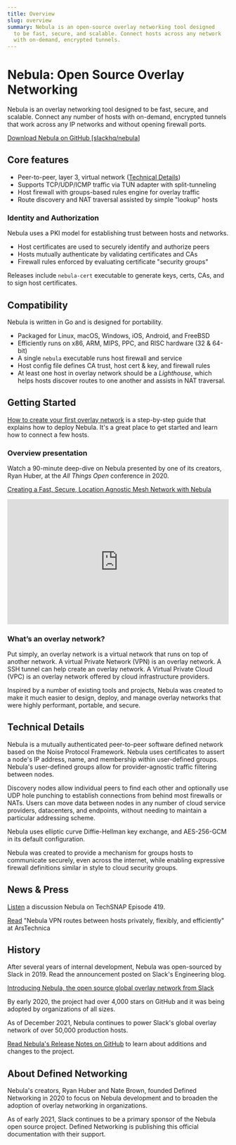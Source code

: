 ```yaml
---
title: Overview
slug: overview
summary: Nebula is an open-source overlay networking tool designed
  to be fast, secure, and scalable. Connect hosts across any network
  with on-demand, encrypted tunnels.
---
```


# Nebula: Open Source Overlay Networking

Nebula is an overlay networking tool designed to be fast, secure, and scalable. Connect any number of hosts with on-demand, encrypted tunnels that work across any IP networks and without opening firewall ports.

[Download Nebula on GitHub [slackhq/nebula]](https://github.com/slackhq/nebula)

## Core features

- Peer-to-peer, layer 3, virtual network ([Technical Details](#technical-details))
- Supports TCP/UDP/ICMP traffic via TUN adapter with split-tunneling
- Host firewall with groups-based rules engine for overlay traffic
- Route discovery and NAT traversal assisted by simple "lookup" hosts

### Identity and Authorization

Nebula uses a PKI model for establishing trust between hosts and networks.

- Host certificates are used to securely identify and authorize peers
- Hosts mutually authenticate by validating certificates and CAs
- Firewall rules enforced by evaluating certificate "security groups"

Releases include `nebula-cert` executable to generate keys, certs, CAs, and to sign host certificates.

## Compatibility

Nebula is written in Go and is designed for portability.

- Packaged for Linux, macOS, Windows, iOS, Android, and FreeBSD
- Efficiently runs on x86, ARM, MIPS, PPC, and RISC hardware (32 & 64-bit)
- A single `nebula` executable runs host firewall and service
- Host config file defines CA trust, host cert & key, and firewall rules
- At least one host in overlay network should be a _Lighthouse_, which helps hosts discover routes to one another and assists in NAT traversal.

## Getting Started

[How to create your first overlay network](quick-start) is a step-by-step guide that explains how to deploy Nebula. It's a great place to get started and learn how to connect a few hosts.

### Overview presentation

Watch a 90-minute deep-dive on Nebula presented by one of its creators, Ryan Huber, at the _All Things Open_ conference in 2020.

[Creating a Fast, Secure, Location Agnostic Mesh Network with Nebula](https://www.youtube.com/watch?v=qy2cgqglt3o)

<div width="100%" height="0" style="padding-bottom: 56.25%; overflow: hidden; position: relative; margin-bottom: 16px;">
  <iframe width="100%" height="100%" style="position: absolute;" src="https://www.youtube.com/embed/qy2cgqglt3o" title="All Things Open YouTube video" frameborder="0" allow="accelerometer; autoplay; clipboard-write; encrypted-media; gyroscope; picture-in-picture" allowfullscreen></iframe>
</div>

### What’s an overlay network?

Put simply, an overlay network is a virtual network that runs on top of another network. A virtual Private Network (VPN) is an overlay network. A SSH tunnel can help create an overlay network. A Virtual Private Cloud (VPC) is an overlay network offered by cloud infrastructure providers.

Inspired by a number of existing tools and projects, Nebula was created to make it much easier to design, deploy, and manage overlay networks that were highly performant, portable, and secure.

## Technical Details

Nebula is a mutually authenticated peer-to-peer software defined network based on the Noise Protocol Framework. Nebula uses certificates to assert a node's IP address, name, and membership within user-defined groups. Nebula's user-defined groups allow for provider-agnostic traffic filtering between nodes.

Discovery nodes allow individual peers to find each other and optionally use UDP hole punching to establish connections from behind most firewalls or NATs. Users can move data between nodes in any number of cloud service providers, datacenters, and endpoints, without needing to maintain a particular addressing scheme.

Nebula uses elliptic curve Diffie-Hellman key exchange, and AES-256-GCM in its default configuration.

Nebula was created to provide a mechanism for groups hosts to communicate securely, even across the internet, while enabling expressive firewall definitions similar in style to cloud security groups.

## News & Press

[Listen](https://techsnap.systems/419) a discussion Nebula on TechSNAP Episode 419.

[Read](https://arstechnica.com/gadgets/2019/12/nebula-vpn-routes-between-hosts-privately-flexibly-and-efficiently/) "Nebula VPN routes between hosts privately, flexibly, and efficiently" at ArsTechnica

## History

After several years of internal development, Nebula was open-sourced by Slack in 2019. Read the announcement posted on Slack's Engineering blog.

[Introducing Nebula, the open source global overlay network from Slack](https://slack.engineering/introducing-nebula-the-open-source-global-overlay-network-from-slack/)

By early 2020, the project had over 4,000 stars on GitHub and it was being adopted by organizations of all sizes.

As of December 2021, Nebula continues to power Slack's global overlay network of over 50,000 production hosts.

[Read Nebula's Release Notes on GitHub](https://github.com/slackhq/nebula/releases) to learn about additions and changes to the project.

## About Defined Networking

Nebula's creators, Ryan Huber and Nate Brown, founded Defined Networking in 2020 to focus on Nebula development and to broaden the adoption of overlay networking in organizations.

As of early 2021, Slack continues to be a primary sponsor of the Nebula open source project. Defined Networking is publishing this official documentation with their support.
